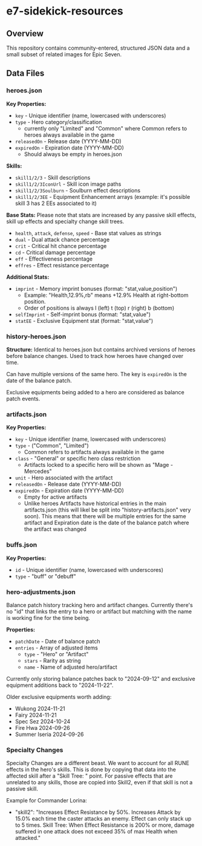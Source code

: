 # e7-sidekick-resources

## Overview

This repository contains community-entered, structured JSON data and a small subset of related images for Epic Seven.

## Data Files

### heroes.json

**Key Properties:**
- `key` - Unique identifier (name, lowercased with underscores)
- `type` - Hero category/classification
  - currently only "Limited" and "Common" where Common refers to heroes always available in the game
- `releasedOn` - Release date (YYYY-MM-DD)
- `expiredOn` - Expiration date (YYYY-MM-DD)
  - Should always be empty in heroes.json

**Skills:**
- `skill1/2/3` - Skill descriptions
- `skill1/2/3IconUrl` - Skill icon image paths
- `skill1/2/3Soulburn` - Soulburn effect descriptions
- `skill1/2/3EE` - Equipment Enhancement arrays (example: it's possible skill 3 has 2 EEs associated to it)

**Base Stats:**
Please note that stats are increased by any passive skill effects, skill up effects and specialty change skill trees.

- `health`, `attack`, `defense`, `speed` - Base stat values as strings
- `dual` - Dual attack chance percentage
- `crit` - Critical hit chance percentage
- `cd` - Critical damage percentage
- `eff` - Effectiveness percentage
- `effres` - Effect resistance percentage

**Additional Stats:**
- `imprint` - Memory imprint bonuses (format: "stat,value,position")
  - Example: "Health,12.9%,rb" means +12.9% Health at right-bottom position. 
  - Order of positions is always l (left) t (top) r (right) b (bottom)
- `selfImprint` - Self-imprint bonus (format: "stat,value")
- `statEE` - Exclusive Equipment stat (format: "stat,value")

### history-heroes.json

**Structure:** Identical to heroes.json but contains archived versions of heroes before balance changes. Used to track how heroes have changed over time.

Can have multiple versions of the same hero. The key is `expiredOn` is the date of the balance patch. 

Exclusive equipments being added to a hero are considered as balance patch events.

### artifacts.json

**Key Properties:**
- `key` - Unique identifier  (name, lowercased with underscores)
- `type` - ("Common", "Limited")
  - Common refers to artifacts always available in the game
- `class` - "General" or specific hero class restriction
  - Artifacts locked to a specific hero will be shown as "Mage - Mercedes"
- `unit` - Hero associated with the artifact
- `releasedOn` - Release date (YYYY-MM-DD)
- `expiredOn` - Expiration date (YYYY-MM-DD)
  - Empty for active artifacts
  - Unlike heroes Artifacts have historical entries in the main artifacts.json (this will likel be split into "history-artifacts.json" very soon). This means that there will be multiple entries for the same artifact and Expiration date is the date of the balance patch where the artifact was changed

### buffs.json

**Key Properties:**
- `id` - Unique identifier (name, lowercased with underscores)
- `type` - "buff" or "debuff"

### hero-adjustments.json

Balance patch history tracking hero and artifact changes. Currently there's no "id" that links the entry to a hero or artifact but matching with the name is working fine for the time being. 

**Properties:**
- `patchDate` - Date of balance patch
- `entries` - Array of adjusted items
  - `type` - "Hero" or "Artifact"
  - `stars` - Rarity as string
  - `name` - Name of adjusted hero/artifact

Currently only storing balance patches back to "2024-09-12" and exclusive equipment additions back to "2024-11-22".

Older exclusive equipments worth adding:
- Wukong 2024-11-21
- Fairy 2024-11-21
- Spec Sez 2024-10-24
- Fire Hwa 2024-09-26
- Summer Iseria 2024-09-26

### Specialty Changes

Specialty Changes are a different beast. We want to account for all RUNE effects in the hero's skills. This is done by copying that data into the affected skill after a "Skill Tree: " point. For passive effects that are unrelated to any skills, those are copied into Skill2, even if that skill is not a passive skill. 

Example for Commander Lorina:
- "skill2": "Increases Effect Resistance by 50%. Increases Attack by 15.0% each time the caster attacks an enemy. Effect can only stack up to 5 times. Skill Tree: When Effect Resistance is 200% or more, damage suffered in one attack does not exceed 35% of max Health when attacked."

